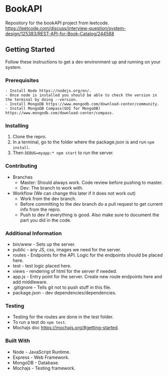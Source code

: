 # BookAPI

Repository for the bookAPI project from leetcode. 
https://leetcode.com/discuss/interview-question/system-design/125383/REST-API-for-Book-Catalog/244588

## Getting Started

Follow these instructions to get a dev environment up and running on your system. 

### Prerequisites
```
- Install Node https://nodejs.org/en/.
- Once node is installed you should be able to check the version in the terminal by doing --version.
- Install MongoDB https://www.mongodb.com/download-center/community.
- Install MongoDB Compass(GUI for MongoDB) https://www.mongodb.com/download-center/compass.
```

### Installing
1. Clone the repro.
2. In a terminal, go to the folder where the package.json is and run `npm install`.
3. Then `DEBUG=myapp:* npm start` to run the server. 

### Contributing
- Branches 
    - Master: Should always work. Code review before pushing to master. 
    - Dev: The branch to work with. 
- Workflow (We can change this later if it does not work out)
    - Work from the dev branch. 
    - Before committing to the dev branch do a pull request to get current info from the repro. 
    - Push to dev if everything is good. Also make sure to document the part you did in the code.

### Additional Information
- bin/www - Sets up the server.
- public - any JS, css, images we need for the server.
- routes - Endpoints for the API. Logic for the endpoints should be placed here. 
- test - test logic placed here.
- views - rendering of html for the server if needed. 
- app.js - Entry point for the server. Create new route endpoints here and add middleware.
- .gitignore - Tells git not to push stuff in this file. 
- package.json - dev dependencies/dependencies.

### Testing
 - Testing for the routes are done in the test folder.
 - To run a test do `npm test`.
 - Mochajs doc https://mochajs.org/#getting-started.

### Built With 
- Node - JavaScript Runtime.
- Express - Web Framework.
- MongoDB - Database.
- Mochajs - Testing framework.
